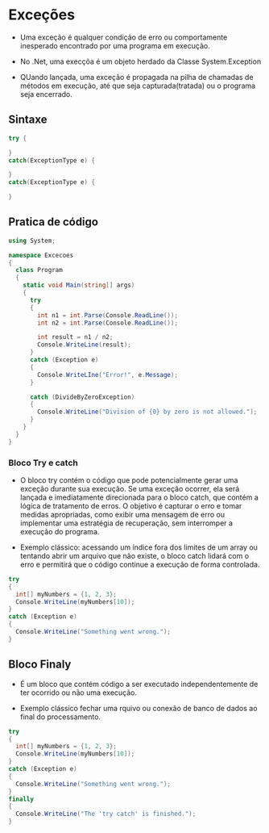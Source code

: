 # Exceções

- Uma exceção é qualquer condição de erro ou comportamente inesperado encontrado por uma  programa em execução.


-  No .Net, uma execçõa é um objeto herdado da Classe System.Exception

- QUando lançada, uma exceção é propagada na pilha de chamadas de métodos em execução, até que seja capturada(tratada) ou o programa seja encerrado.


## Sintaxe

```csharp
try {

}
catch(ExceptionType e) {

} 
catch(ExceptionType e) {

} 

```


## Pratica de código

```csharp
using System;

namespace Excecoes
{
  class Program
  {
    static void Main(string[] args)
    {
      try
      {
        int n1 = int.Parse(Console.ReadLine());
        int n2 = int.Parse(Console.ReadLine());

        int result = n1 / n2;
        Console.WriteLine(result);
      } 
      catch (Exception e) 
      {
        Console.WriteLIne("Error!", e.Message);
      }   

      catch (DivideByZeroException) 
      {
        Console.WriteLine("Division of {0} by zero is not allowed.");
      }   
    }
  }
}
```
### Bloco Try e catch
- O bloco try contém o código que pode potencialmente gerar uma exceção durante sua execução. Se uma exceção ocorrer, ela será lançada e imediatamente direcionada para o bloco catch, que contém a lógica de tratamento de erros. O objetivo é capturar o erro e tomar medidas apropriadas, como exibir uma mensagem de erro ou implementar uma estratégia de recuperação, sem interromper a execução do programa.

- Exemplo clássico: acessando um índice fora dos limites de um array ou tentando abrir um arquivo que não existe, o bloco catch lidará com o erro e permitirá que o código continue a execução de forma controlada.

```csharp
try
{
  int[] myNumbers = {1, 2, 3};
  Console.WriteLine(myNumbers[10]);
}
catch (Exception e)
{
  Console.WriteLine("Something went wrong.");
}

```



## Bloco Finaly
- É um bloco que contém código a ser executado independentemente de ter ocorrido ou não uma execução.


- Exemplo clássico fechar uma rquivo ou conexão de banco de dados ao final do processamento.


```csharp
try
{
  int[] myNumbers = {1, 2, 3};
  Console.WriteLine(myNumbers[10]);
}
catch (Exception e)
{
  Console.WriteLine("Something went wrong.");
}
finally
{
  Console.WriteLine("The 'try catch' is finished.");
}


```